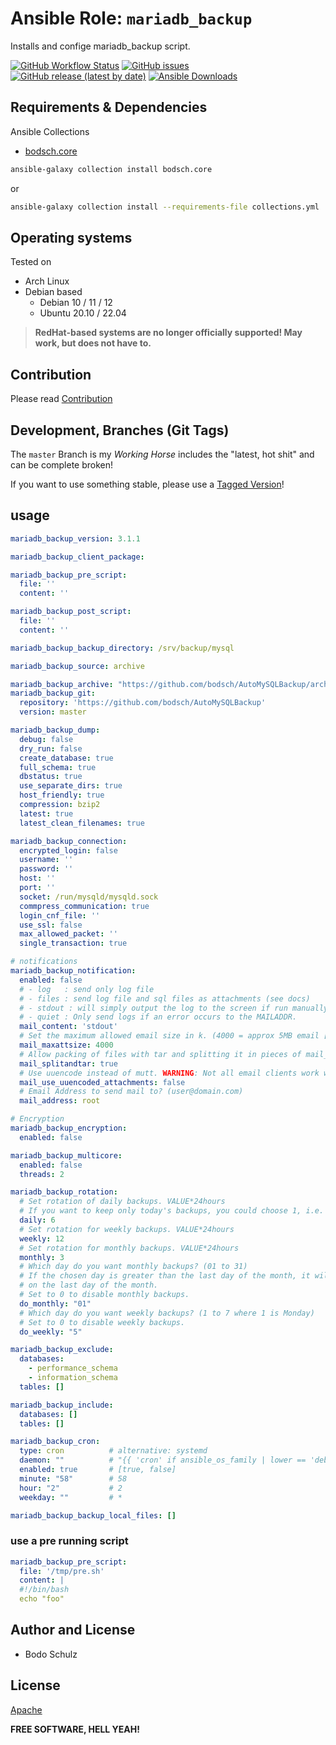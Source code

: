 
# Ansible Role:  `mariadb_backup`

Installs and confige mariadb_backup script.


[![GitHub Workflow Status](https://img.shields.io/github/actions/workflow/status/bodsch/ansible-mariadb_backup/main.yml?branch=main)][ci]
[![GitHub issues](https://img.shields.io/github/issues/bodsch/ansible-mariadb_backup)][issues]
[![GitHub release (latest by date)](https://img.shields.io/github/v/release/bodsch/ansible-mariadb_backup)][releases]
[![Ansible Downloads](https://img.shields.io/ansible/role/d/bodsch/mariadb_backup?logo=ansible)][galaxy]


[ci]: https://github.com/bodsch/ansible-mariadb_backup/actions
[issues]: https://github.com/bodsch/ansible-mariadb_backup/issues?q=is%3Aopen+is%3Aissue
[releases]: https://github.com/bodsch/ansible-mariadb_backup/releases
[galaxy]: https://galaxy.ansible.com/ui/standalone/roles/bodsch/mariadb_backup/


## Requirements & Dependencies

Ansible Collections

- [bodsch.core](https://github.com/bodsch/ansible-collection-core)

```bash
ansible-galaxy collection install bodsch.core
```
or
```bash
ansible-galaxy collection install --requirements-file collections.yml
```

## Operating systems

Tested on

* Arch Linux
* Debian based
    - Debian 10 / 11 / 12
    - Ubuntu 20.10 / 22.04

> **RedHat-based systems are no longer officially supported! May work, but does not have to.**


## Contribution

Please read [Contribution](CONTRIBUTING.md)

## Development,  Branches (Git Tags)

The `master` Branch is my *Working Horse* includes the "latest, hot shit" and can be complete broken!

If you want to use something stable, please use a [Tagged Version](https://github.com/bodsch/ansible-mariadb_backup/tags)!


## usage

```yaml
mariadb_backup_version: 3.1.1

mariadb_backup_client_package:

mariadb_backup_pre_script:
  file: ''
  content: ''

mariadb_backup_post_script:
  file: ''
  content: ''

mariadb_backup_backup_directory: /srv/backup/mysql

mariadb_backup_source: archive

mariadb_backup_archive: "https://github.com/bodsch/AutoMySQLBackup/archive/refs/tags/{{ mariadb_backup_version }}.zip"
mariadb_backup_git:
  repository: 'https://github.com/bodsch/AutoMySQLBackup'
  version: master

mariadb_backup_dump:
  debug: false
  dry_run: false
  create_database: true
  full_schema: true
  dbstatus: true
  use_separate_dirs: true
  host_friendly: true
  compression: bzip2
  latest: true
  latest_clean_filenames: true

mariadb_backup_connection:
  encrypted_login: false
  username: ''
  password: ''
  host: ''
  port: ''
  socket: /run/mysqld/mysqld.sock
  commpress_communication: true
  login_cnf_file: ''
  use_ssl: false
  max_allowed_packet: ''
  single_transaction: true

# notifications
mariadb_backup_notification:
  enabled: false
  # - log   : send only log file
  # - files : send log file and sql files as attachments (see docs)
  # - stdout : will simply output the log to the screen if run manually.
  # - quiet : Only send logs if an error occurs to the MAILADDR.
  mail_content: 'stdout'
  # Set the maximum allowed email size in k. (4000 = approx 5MB email [see docs])
  mail_maxattsize: 4000
  # Allow packing of files with tar and splitting it in pieces of mail_maxattsize.
  mail_splitandtar: true
  # Use uuencode instead of mutt. WARNING: Not all email clients work well with uuencoded attachments.
  mail_use_uuencoded_attachments: false
  # Email Address to send mail to? (user@domain.com)
  mail_address: root

# Encryption
mariadb_backup_encryption:
  enabled: false

mariadb_backup_multicore:
  enabled: false
  threads: 2

mariadb_backup_rotation:
  # Set rotation of daily backups. VALUE*24hours
  # If you want to keep only today's backups, you could choose 1, i.e. everything older than 24hours will be removed.
  daily: 6
  # Set rotation for weekly backups. VALUE*24hours
  weekly: 12
  # Set rotation for monthly backups. VALUE*24hours
  monthly: 3
  # Which day do you want monthly backups? (01 to 31)
  # If the chosen day is greater than the last day of the month, it will be done
  # on the last day of the month.
  # Set to 0 to disable monthly backups.
  do_monthly: "01"
  # Which day do you want weekly backups? (1 to 7 where 1 is Monday)
  # Set to 0 to disable weekly backups.
  do_weekly: "5"

mariadb_backup_exclude:
  databases:
    - performance_schema
    - information_schema
  tables: []

mariadb_backup_include:
  databases: []
  tables: []

mariadb_backup_cron:
  type: cron          # alternative: systemd
  daemon: ""          # "{{ 'cron' if ansible_os_family | lower == 'debian' else 'cronie' }}"
  enabled: true       # [true, false]
  minute: "58"        # 58
  hour: "2"           # 2
  weekday: ""         # *

mariadb_backup_backup_local_files: []
```

### use a pre running script

```yaml
mariadb_backup_pre_script:
  file: '/tmp/pre.sh'
  content: |
  #!/bin/bash
  echo "foo"
```


## Author and License

- Bodo Schulz

## License

[Apache](LICENSE)

**FREE SOFTWARE, HELL YEAH!**
